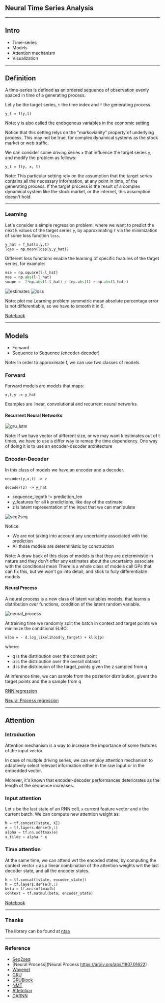 ## Neural Time Series Analysis

---
## Intro
- Time-series
- Models
- Attention mechanism
- Visualization

---
## Definition
A time-series is defined as an ordered sequence of observation evenly spaced in time of a generating process. 


Let `y` be the target series, `t` the time index and `f` the generating process.

`y_t = f(y,t)`

Note:
y is also called the endogenous variables in the economic setting


Notice that this setting relys on the "markovianity" property of underlying process. 
This may not be true, for complex dynamical systems as the stock market or web traffic.


We can consider some driving series `x` that influence the target series `y`, and modify the problem as follows:

`y_t = f(y, x, t)`

Note:
This particular setting rely on the assumption that the target series contains all the necessary information, at any point in time, of the generating process.
If the target process is the result of a complex dynamical system like the stock market, or the internet, this assumption doesn't hold.

---
### Learning
Let's consider a simple regression problem, where we want to predict the next k values of the target series `y`, by approximating `f` via the minimization of some loss function `loss`.


```python
y_hat = f_hat(x,y,t)
loss = np.mean(loss(y,y_hat))
```


Different loss functions enable the learning of specific features of the target series, for example:

```python
mse = np.square(l-l_hat)
mae = np.abs(l-l_hat)
smape =  2*np.abs(l-l_hat) / (np.abs(l) + np.abs(l_hat))
```


![estimates](img/estimates.png)
![loss](img/losses.png)

Note:
plot me
Learning problem
symmetric mean absolute percentage error is not differentiable, so we have to smooth it in 0.


[Notebook](https://github.com/d3sm0/ntsa/blob/master/nb/preprocess.ipynb)

---
## Models

- Forward
- Sequence to Sequence (encoder-decoder)

Note:
In order to approximate f, we can use two classes of models


### Forward
Forward models are models that maps:

` x,t,y -> y_hat `

Examples are linear, convolutional and recurrent neural networks.


#### Recurrent Neural Networks

![gru_lstm](img/gru_lstm.png)

Note:
If we have vector of different size,
or we may want k estimates out of t times,
we have to use a differ way to remap the time dependency.
One way of doing it is to use an encoder-decoder architecture


### Encoder-Decoder

In this class of models we have an encoder and a decoder. 

`encoder(y,x,t) -> z`

`decoder(z) -> y_hat`


- sequence_legnth != prediction_len
- y_features for all k predictions, like day of the estimate
- z is latent representation of the input that we can manipulate


![seq2seq](img/seq2seq.png)


Notice:
- We are not taking into account any uncertainty associated with the prediction
- All those models are deterministic by construction

Note:
A draw back of this class of models is that they are deterministic in nature and they don't offer any estimates about the uncertainty associate with the conditional mean
There is a whole class of models call GPs that can fix this, but we won't go into detail, and stick to fully differentiable models


#### Neural Process
A neural process is a new class of latent variables models, that learns a distribution over functions, condition of the latent random variable.

![neural_process](img/neural_process.png)


At training time we randomly split the batch in context and target points we minimize the conditional ELBO:

```
elbo = - d.log_likelihood(y_target) + kl(q|p)
```

where:
- q is the distribution over the context point
- p is the distribution over the overall dataset
- d is the distribuion of the target_points given the z sampled from q


At inference time, we can sample from the posterior distribution, givent the target points and the a sample from q


[RNN regression](https://github.com/d3sm0/ntsa/blob/master/nb/crypto_regression.ipynb)

[Neural Process regression](https://github.com/d3sm0/ntsa/blob/master/nb/simple_regression.ipynb)

---
## Attention


### Introduction
Attention mechanism is a way to increase the importance of some features of the input vector.


In case of multiple driving series, we can employ attention mechanism to adaptively select relevant information either in the raw input or in the embedded vector.


Morever, it's known that encoder-decoder performances deteriorates as the length of the sequence increases.


### Input attention
Let `s` be the last state of an RNN cell, `x` current feature vector and `X` the current batch. We can compute new attention weight as:


```python
h = tf.concat([state, X])
e = tf.layers.dense(h,1)
alpha = tf.nn.softmax(e)
x_tilde = alpha * x
```


### Time attention
At the same time, we can attend wrt the encoded states, by computing the context vector `c` as a linear combination of the attention weights wrt the last decoder state, and all the encoder states. 


```python
h = tf.concat([state, encoder_state])
h = tf.layers.dense(h,1)
beta = tf.nn.softmax(h)
context = tf.matmul(beta, encoder_state) 
```


[Notebook](https://github.com/d3sm0/ntsa/blob/master/nb/attention.ipynb)

---
### Thanks

The library can be found at [ntsa](https://github.com/d3sm0/ntsa) 

---
### Reference

- [Seq2seq](https://papers.nips.cc/paper/5346-sequence-to-sequence-learning-with-neural-networks.pdf)
- [Neural Process](Neural Process https://arxiv.org/abs/1807.01622)
- [Wavenet](https://arxiv.org/abs/1609.03499)
- [GRU](https://arxiv.org/pdf/1412.3555.pdf)
- [GRUBlock](https://arxiv.org/abs/1406.1078)
- [NMT](https://arxiv.org/pdf/1409.0473.pdf)
- [Attetntion](https://nlp.stanford.edu/pubs/emnlp15_attn.pdf)
- [DARNN](https://arxiv.org/pdf/1704.02971.pdf)

